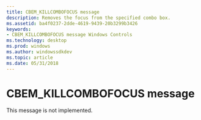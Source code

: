 ```yaml
---
title: CBEM_KILLCOMBOFOCUS message
description: Removes the focus from the specified combo box.
ms.assetid: ba4f0237-2dde-4619-9439-20b3299b3426
keywords:
- CBEM_KILLCOMBOFOCUS message Windows Controls
ms.technology: desktop
ms.prod: windows
ms.author: windowssdkdev
ms.topic: article
ms.date: 05/31/2018
---
```


# CBEM\_KILLCOMBOFOCUS message

This message is not implemented.

 

 




